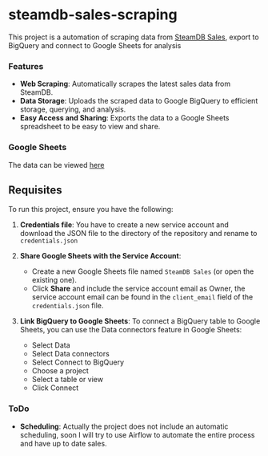 # steamdb-sales-scraping
This project is a automation of scraping data from [SteamDB Sales](https://steamdb.info/sales/), export to BigQuery and connect to Google Sheets for analysis

### Features
- **Web Scraping**: Automatically scrapes the latest sales data from SteamDB.
- **Data Storage**: Uploads the scraped data to Google BigQuery to efficient storage, querying, and analysis.
- **Easy Access and Sharing**: Exports the data to a Google Sheets spreadsheet to be easy to view and share.

### Google Sheets
  The data can be viewed [here](https://docs.google.com/spreadsheets/d/1rENYaWXQFyLi_DQuLipdig3HrbjhZvePaSuXeUxs6tk/edit?usp=sharing)

## Requisites
To run this project, ensure you have the following:

1. **Credentials file**:
    You have to create a new service account and download the JSON file to the directory of the repository and rename to `credentials.json`

2. **Share Google Sheets with the Service Account**:
    - Create a new Google Sheets file named `SteamDB Sales` (or open the existing one).
    - Click **Share** and include the service account email as Owner, the service account email can be found in the `client_email` field of the `credentials.json` file.

3. **Link BigQuery to Google Sheets**:
     To connect a BigQuery table to Google Sheets, you can use the Data connectors feature in Google Sheets:
    - Select Data
    - Select Data connectors
    - Select Connect to BigQuery
    - Choose a project
    - Select a table or view
    - Click Connect

### ToDo
- **Scheduling**: Actually the project does not include an automatic scheduling, soon I will try to use Airflow to automate the entire process and have up to date sales.
